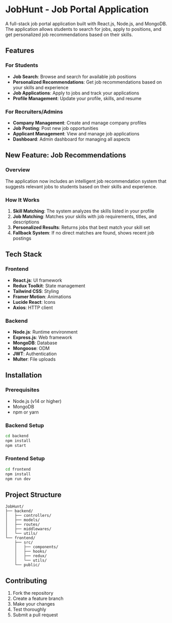 # JobHunt - Job Portal Application

A full-stack job portal application built with React.js, Node.js, and MongoDB. The application allows students to search for jobs, apply to positions, and get personalized job recommendations based on their skills.

## Features

### For Students
- **Job Search**: Browse and search for available job positions
- **Personalized Recommendations**: Get job recommendations based on your skills and experience
- **Job Applications**: Apply to jobs and track your applications
- **Profile Management**: Update your profile, skills, and resume

### For Recruiters/Admins
- **Company Management**: Create and manage company profiles
- **Job Posting**: Post new job opportunities
- **Applicant Management**: View and manage job applications
- **Dashboard**: Admin dashboard for managing all aspects

## New Feature: Job Recommendations

### Overview
The application now includes an intelligent job recommendation system that suggests relevant jobs to students based on their skills and experience.

### How It Works
1. **Skill Matching**: The system analyzes the skills listed in your profile
2. **Job Matching**: Matches your skills with job requirements, titles, and descriptions
3. **Personalized Results**: Returns jobs that best match your skill set
4. **Fallback System**: If no direct matches are found, shows recent job postings




## Tech Stack

### Frontend
- **React.js**: UI framework
- **Redux Toolkit**: State management
- **Tailwind CSS**: Styling
- **Framer Motion**: Animations
- **Lucide React**: Icons
- **Axios**: HTTP client

### Backend
- **Node.js**: Runtime environment
- **Express.js**: Web framework
- **MongoDB**: Database
- **Mongoose**: ODM
- **JWT**: Authentication
- **Multer**: File uploads

## Installation

### Prerequisites
- Node.js (v14 or higher)
- MongoDB
- npm or yarn

### Backend Setup
```bash
cd backend
npm install
npm start
```

### Frontend Setup
```bash
cd frontend
npm install
npm run dev
```



## Project Structure

```
JobHunt/
├── backend/
│   ├── controllers/
│   ├── models/
│   ├── routes/
│   ├── middlewares/
│   └── utils/
└── frontend/
    ├── src/
    │   ├── components/
    │   ├── hooks/
    │   ├── redux/
    │   └── utils/
    └── public/
```

## Contributing

1. Fork the repository
2. Create a feature branch
3. Make your changes
4. Test thoroughly
5. Submit a pull request

